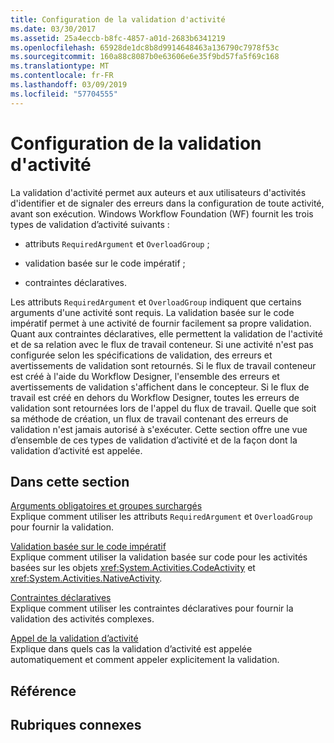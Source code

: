 ```yaml
---
title: Configuration de la validation d'activité
ms.date: 03/30/2017
ms.assetid: 25a4eccb-b8fc-4857-a01d-2683b6341219
ms.openlocfilehash: 65928de1dc8b8d9914648463a136790c7978f53c
ms.sourcegitcommit: 160a88c8087b0e63606e6e35f9bd57fa5f69c168
ms.translationtype: MT
ms.contentlocale: fr-FR
ms.lasthandoff: 03/09/2019
ms.locfileid: "57704555"
---
```

# <a name="configuring-activity-validation"></a>Configuration de la validation d'activité
La validation d'activité permet aux auteurs et aux utilisateurs d'activités d'identifier et de signaler des erreurs dans la configuration de toute activité, avant son exécution. Windows Workflow Foundation (WF) fournit les trois types de validation d’activité suivants :  
  
-   attributs `RequiredArgument` et `OverloadGroup` ;  
  
-   validation basée sur le code impératif ;  
  
-   contraintes déclaratives.  
  
 Les attributs `RequiredArgument` et `OverloadGroup` indiquent que certains arguments d'une activité sont requis. La validation basée sur le code impératif permet à une activité de fournir facilement sa propre validation. Quant aux contraintes déclaratives, elle permettent la validation de l'activité et de sa relation avec le flux de travail conteneur. Si une activité n'est pas configurée selon les spécifications de validation, des erreurs et avertissements de validation sont retournés. Si le flux de travail conteneur est créé à l'aide du Workflow Designer, l'ensemble des erreurs et avertissements de validation s'affichent dans le concepteur. Si le flux de travail est créé en dehors du Workflow Designer, toutes les erreurs de validation sont retournées lors de l'appel du flux de travail. Quelle que soit sa méthode de création, un flux de travail contenant des erreurs de validation n'est jamais autorisé à s'exécuter. Cette section offre une vue d’ensemble de ces types de validation d’activité et de la façon dont la validation d’activité est appelée.  
  
## <a name="in-this-section"></a>Dans cette section  
 [Arguments obligatoires et groupes surchargés](required-arguments-and-overload-groups.md)  
 Explique comment utiliser les attributs `RequiredArgument` et `OverloadGroup` pour fournir la validation.  
  
 [Validation basée sur le code impératif](imperative-code-based-validation.md)  
 Explique comment utiliser la validation basée sur code pour les activités basées sur les objets <xref:System.Activities.CodeActivity> et <xref:System.Activities.NativeActivity>.  
  
 [Contraintes déclaratives](declarative-constraints.md)  
 Explique comment utiliser les contraintes déclaratives pour fournir la validation des activités complexes.  
  
 [Appel de la validation d’activité](invoking-activity-validation.md)  
 Explique dans quels cas la validation d’activité est appelée automatiquement et comment appeler explicitement la validation.  
  
## <a name="reference"></a>Référence  
  
## <a name="related-sections"></a>Rubriques connexes
